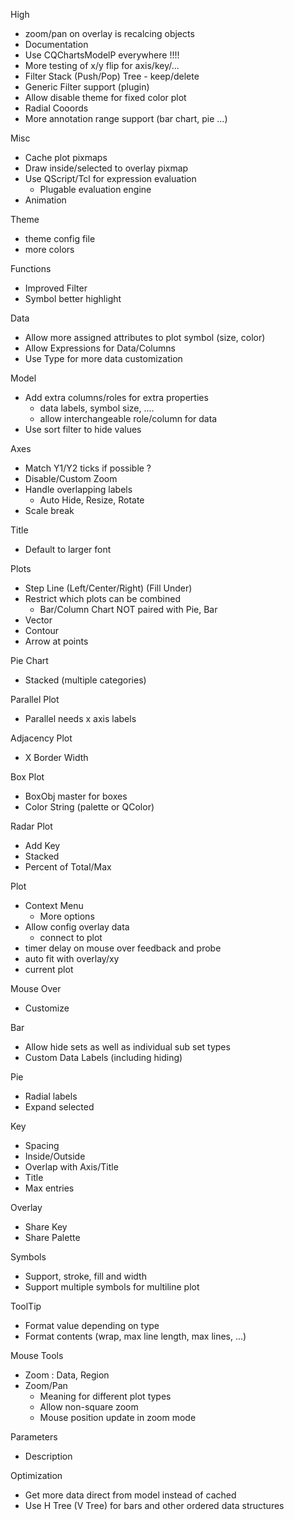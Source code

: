 High
 + zoom/pan on overlay is recalcing objects
 + Documentation
 + Use CQChartsModelP everywhere !!!!
 + More testing of x/y flip for axis/key/...
 + Filter Stack (Push/Pop) Tree - keep/delete
 + Generic Filter support (plugin)
 + Allow disable theme for fixed color plot
 + Radial Cooords
 + More annotation range support (bar chart, pie ...)

Misc
 + Cache plot pixmaps
 + Draw inside/selected to overlay pixmap
 + Use QScript/Tcl for expression evaluation
   + Plugable evaluation engine
 + Animation

Theme
 + theme config file
 + more colors

Functions
 + Improved Filter
 + Symbol better highlight

Data
 + Allow more assigned attributes to plot symbol (size, color)
 + Allow Expressions for Data/Columns
 + Use Type for more data customization

Model
 + Add extra columns/roles for extra properties
   + data labels, symbol size, ....
   + allow interchangeable role/column for data
 + Use sort filter to hide values

Axes
 + Match Y1/Y2 ticks if possible ?
 + Disable/Custom Zoom
 + Handle overlapping labels
   + Auto Hide, Resize, Rotate
 + Scale break

Title
 + Default to larger font

Plots
 + Step Line (Left/Center/Right) (Fill Under)
 + Restrict which plots can be combined
   + Bar/Column Chart NOT paired with Pie, Bar
 + Vector
 + Contour
 + Arrow at points

Pie Chart
 + Stacked (multiple categories)

Parallel Plot
 + Parallel needs x axis labels

Adjacency Plot
 + X Border Width

Box Plot
 + BoxObj master for boxes
 + Color String (palette or QColor)

Radar Plot
 + Add Key
 + Stacked
 + Percent of Total/Max

Plot
 + Context Menu
   + More options
 + Allow config overlay data
   + connect to plot
 + timer delay on mouse over feedback and probe
 + auto fit with overlay/xy
 + current plot

Mouse Over
 + Customize

Bar
 + Allow hide sets as well as individual sub set types
 + Custom Data Labels (including hiding)

Pie
 + Radial labels
 + Expand selected

Key
 + Spacing
 + Inside/Outside
 + Overlap with Axis/Title
 + Title
 + Max entries

Overlay
 + Share Key
 + Share Palette

Symbols
 + Support, stroke, fill and width
 + Support multiple symbols for multiline plot

ToolTip
 + Format value depending on type
 + Format contents (wrap, max line length, max lines, ...)

Mouse Tools
 + Zoom : Data, Region
 + Zoom/Pan
   + Meaning for different plot types
   + Allow non-square zoom
   + Mouse position update in zoom mode

Parameters
 + Description

Optimization
 + Get more data direct from model instead of cached
 + Use H Tree (V Tree) for bars and other ordered data structures
